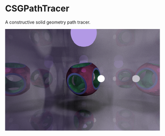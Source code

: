 # CSGPathTracer
A constructive solid geometry path tracer.

![Example](https://raw.githubusercontent.com/TomaszRewak/CSGPathTracer/master/Resources/example.png)
